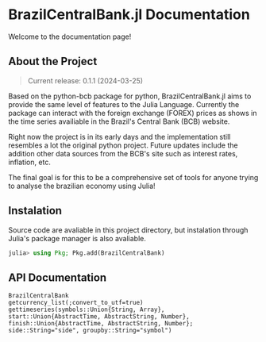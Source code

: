 # BrazilCentralBank.jl Documentation

Welcome to the documentation page!

## About the Project

> Current release: 0.1.1 (2024-03-25)

Based on the python-bcb package for python, BrazilCentralBank.jl aims to provide the same level of features to the Julia Language. Currently the package can interact with the foreign exchange (FOREX) prices as shows in the time series availiable in the Brazil's Central Bank (BCB) website.

Right now the project is in its early days and the implementation still resembles a lot the original python project. Future updates include the addition other data sources from the BCB's site such as interest rates, inflation, etc.

The final goal is for this to be a comprehensive set of tools for anyone trying to analyse the brazilian economy using Julia!

## Instalation

Source code are avaliable in this project directory, but instalation through Julia's package manager is also avaliable.

```julia
julia> using Pkg; Pkg.add(BrazilCentralBank)
```

## API Documentation

```@docs
BrazilCentralBank
getcurrency_list(;convert_to_utf=true)
gettimeseries(symbols::Union{String, Array}, start::Union{AbstractTime, AbstractString, Number}, finish::Union{AbstractTime, AbstractString, Number}; side::String="side", groupby::String="symbol")
```

